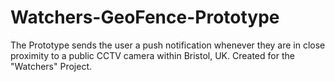 # Watchers-GeoFence-Prototype
The Prototype sends the user a push notification whenever they are in close proximity to a public CCTV camera within Bristol, UK. Created for the "Watchers" Project.

